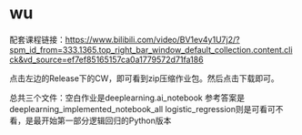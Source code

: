 # wu

配套课程链接：https://www.bilibili.com/video/BV1ev4y1U7j2/?spm_id_from=333.1365.top_right_bar_window_default_collection.content.click&vd_source=ef7ef85165157ca0a1779572d71fa186

点击左边的Release下的CW，即可看到zip压缩作业包。然后点击下载即可。

总共三个文件：空白作业是deeplearning.ai_notebook 参考答案是deeplearning_implemented_notebook_all logistic_regression则是可看可不看，是最开始第一部分逻辑回归的Python版本
